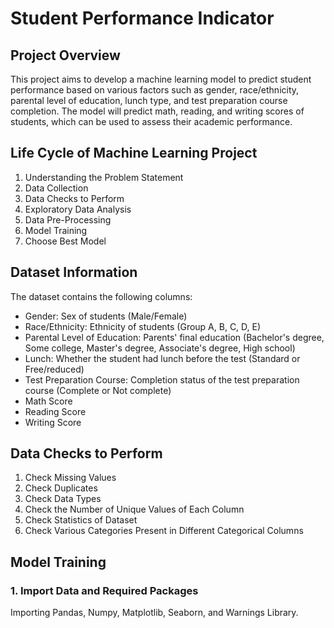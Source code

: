 # Student Performance Indicator

## Project Overview
This project aims to develop a machine learning model to predict student performance based on various factors such as gender, race/ethnicity, parental level of education, lunch type, and test preparation course completion. The model will predict math, reading, and writing scores of students, which can be used to assess their academic performance.

## Life Cycle of Machine Learning Project
1. Understanding the Problem Statement
2. Data Collection
3. Data Checks to Perform
4. Exploratory Data Analysis
5. Data Pre-Processing
6. Model Training
7. Choose Best Model

## Dataset Information
The dataset contains the following columns:
- Gender: Sex of students (Male/Female)
- Race/Ethnicity: Ethnicity of students (Group A, B, C, D, E)
- Parental Level of Education: Parents' final education (Bachelor's degree, Some college, Master's degree, Associate's degree, High school)
- Lunch: Whether the student had lunch before the test (Standard or Free/reduced)
- Test Preparation Course: Completion status of the test preparation course (Complete or Not complete)
- Math Score
- Reading Score
- Writing Score

## Data Checks to Perform
1. Check Missing Values
2. Check Duplicates
3. Check Data Types
4. Check the Number of Unique Values of Each Column
5. Check Statistics of Dataset
6. Check Various Categories Present in Different Categorical Columns

## Model Training
### 1. Import Data and Required Packages
Importing Pandas, Numpy, Matplotlib, Seaborn, and Warnings Library.

